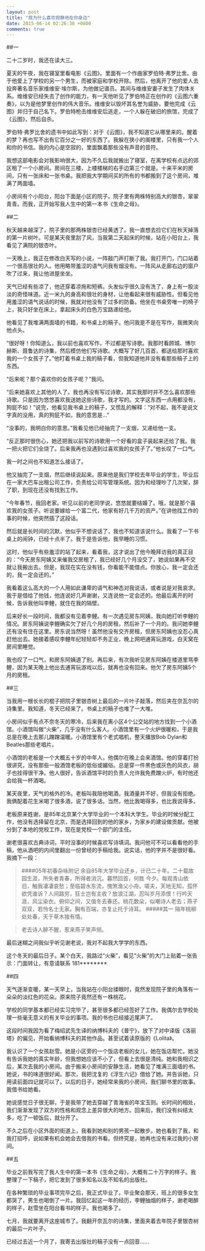 ```yaml
---
layout: post
title: "我为什么喜欢寂静地在你身边"
date: 2015-06-14 02:26:38 +0800
comments: true
---
```


##一

二十二岁时，我还在读大三。

夏天的午夜，我在寝室里看电影《云图》。里面有一个作曲家罗伯特·弗罗比舍。由于他爱上了学校的另一个男生，而被家庭和学校开除。然后，他离开了他的爱人去投奔著名音乐家维维安·埃尔斯，为他做记谱员。其间与维维安妻子发生了肉体关系。维维安已经失去了创作的能力，有一天他听见了罗伯特正在创作的《云图六重奏》，以为是他梦里创作的伟大音乐。维维安以毁坏其名誉为威胁，要他完成《云图》并归于自己名下。罗伯特枪击维维安后逃走，一个人躲在破旧的旅馆，完成了《云图》，然后自杀。

罗伯特·弗罗比舍的遗书中如此写到：对于《云图》，我不知道它从哪里来的。醒着的梦？再也写不出有它百分之一好的东西了。我躲在狭小的阁楼里，只有我一个人和你的书信。我的内心是空寂的，里面飘着那些没有声音的音符。

我想这部电影会对我影响很大，因为不久后我就搬出了寝室，在离学校有点远的郊区租了一个小房间。房间在三楼，上楼楼梯的右手边第三个就是。十来平米的房间，只有一张床和一张书桌。我把我大学期间买的所有的书都搬到了这个房间，堆满了两面墙。

小房间有个小阳台，阳台下面是小区的院子。院子里有两株特别高大的银杏，翠翠青青。而我，正开始写我人生中的第一本书《生命之母》。


##二

秋天越来越深了，院子里的那两株银杏已经黄透了。我一直想去捡它们在秋天掉落的第一片树叶。可是某天夜里刮了风，当我第二天起床的时候，站在小阳台上，我看见了满院的银杏叶。

一天晚上，我正在修改白天写的小说，一阵敲门声打断了我。我打开门，门口站着一个很高很壮的人。他用略带羞涩的语气问我有烟没有。一阵风从走廊右边的窗户吹了过来，我让他进屋坐坐。

天气已经有些凉了，他还穿着凉拖和短裤。头发似乎很久没有洗了，身上有一股淡淡的奇怪味道。近一米九的身高和很壮的身材，让他看起来很有威胁性。但看见他用羞涩的语气说话的时候，我就对他没有了过多的防备。他坐在书桌旁唯一的椅子上，我只好坐在床上，拿起床头的白色万宝路递给他。

他看见了我堆满两面墙的书籍，和书桌上的稿子。他问我是不是在写作，我微笑向他点头。

“很好呀！你知道么，我以前也喜欢写作，不过都是写诗歌。我那时看顾城、博尔赫斯、聂鲁达的诗集，然后模仿他们写诗歌。大概写了好几百首，都送给那时喜欢我的一个女孩子了。”他盯着书桌上我的稿子看，但我知道他并没有看那些稿子上的东西。

“后来呢？那个喜欢你的女孩子呢？”我问。

“后来她喜欢上其他的人了。我也再没有写过诗歌，其实我那时并不怎么喜欢那些诗歌。只是因为悠悠喜欢我送她这些诗歌，我才写的。文字这东西一点用都没有，狗屁不如！”说完，他看见我书桌上的稿子，又慌乱的解释：“对不起，我不是说文字真的没用，真的狗屁不如，我的意思是...”

“没事的，我明白你的意思。”我看见他已经抽完了一支烟，又递给他一支。

“反正那时很伤心，她还把我以前写的诗歌用一个好看的盒子装起来还给了我。我一把火把它们全烧了。后来我再也没遇到过喜欢我的女孩子了。”他长叹了一口气。

我一时之间也不知道怎么接话了。

他又抽完了一支烟，然后继续说起来。原来他是我们学校去年毕业的学生，毕业后在一家大巴车出租公司工作，负责给公司写管理系统。因为和经理吵了几次架，辞了职，到现在还没有找到工作。

“今年春节，我回老家。听见以前的老同学说，悠悠就要结婚了。哦，就是那个喜欢我的女孩子。听说要嫁给一个富二代，他家有好几千万的资产。”在讲他找工作的事的时候，他突然插了这段话。

然后就是长时间的沉默，他似乎不想说话了，我也不知道该说什么。我看了一下书桌上的闹钟，已经十点半了。我于是告诉他，我早睡的习惯。

这时，他似乎有些羞涩的站了起来，看着我，这才说出了他今晚拜访我的真正目的：“今天房东阿姨又来催我交房租了，我已经好几个月没交了，她说如果再不交就让我搬出去。但是，我现在实在没有钱，你看能不能借点。你放心，我一定会还的，我一定会还的。”

我看着这么高大的一个人用如此谦卑的语气和神态对我说话，或者说是对我哀求。我于是借给了他钱，他连说好几声谢谢，又连说他一定会还的。他最后离开的时候，告诉我他叫李鲤，就住在我的隔壁。

后来好长一段时间，我都没有见着李鲤。有一次遇见房东阿姨，我向她打听李鲤的情况。房东阿姨说李鲤确实欠了好几个月的房租，然后补了一个月的。我问她李鲤还有没有住在这里。房东说当然呀！虽然他没有交齐房租，但房东阿姨也没忍心真赶他出去。她接着感叹李鲤年纪轻轻却不务正业，晚上网吧通宵玩游戏，白天窝在房间里睡觉。

我也叹了一口气，和房东阿姨道了别。再后来，有次我听见房东阿姨在楼道里骂李鲤，因为某天晚上他出去通宵玩游戏以后，就再也没有回来。他欠了房东阿姨5个月的房租。


##三

当我用一根长长的棍子把院子里银杏树上最后的一片叶子敲落，然后夹在奈瓦尔的诗集里。我知道，冬天已经来了。书桌上的稿子也堆了一大堆。

小房间似乎有点不奈冬天的寒冷，后来我在离小区4个公交站的地方找到一个小酒馆。小酒馆叫做“火柴”，几乎没有什么客人。小酒馆里有一个火炉很暖和，于是我总是在晚上去那儿蹭蹭温暖。小酒馆里有个老式唱机，整天播放Bob Dylan和Beatles那些老唱片。

小酒馆的老板是一个大概五十岁的中年人，他偶尔在晚上会来酒馆。他的穿着打扮很讲究，没有那些一般酒馆老板的低俗或媚俗。总是穿一件黑色或灰色的风衣，胡子也挂得很干净。他人很好，告诉酒馆平时的负责人允许我免费蹭火炉，有时他还会给我一杯酒喝。

某天夜里，天气的格外的冷。老板叫我陪他喝酒，我酒量并不好，但我没有拒绝。我俩配着花生米喝了很多酒，说了很多话。当然，他比我喝得多，也比我说得多。

老板原来姓谢，是85年北京某个大学毕业的一个本科大学生。毕业的时候分配工作，他没有选择留在北京，而是选择回到的他的家乡，为家乡的建设做贡献。他被分到了本地的党校工作，现在是党校一个部门的主任。

谢老很喜欢古典诗词，平时没事的时候喜欢写诗填词。我问他可不可以看看他的手稿，他从酒吧的内间里翻出一份曾经的手稿给我。说实话，他的字并不是很好看。我摘下一段：

>####05年初春杂咏附记
>余自85年大学毕业还乡，计已二十年。二十载故园生涯，所失者青春，所得者消沉。暮然回首，何胜
今夕。每观青山依旧，触我凄凄哀愁；至临碧水东流，愧煞渔父小舟。嗟夫，天地无知，孤怀欲凭谁诉？人间路穷，狂士岂有主收？放浪江湖，忍叫岁月添恨！行吟天涯，风尘染衣。俯仰之间，又值冬去春还。桃花数朵，似嘲诗人老去；燕子双双，若怜名士无家。胸有百端，亦复止托于诗耳。
>#####其一
>隔年桃柳处处春，天于草木独有情。

>老去诗人醉不醒，惹来燕子笑声频。

最后迷糊之间我似乎听见谢老说，我对不起我大学学的东西。

这个冬天的最后日子。某个白天，我路过“火柴”，看见“火柴”的大门上贴着一张告示：门面转让，有意请联系 181********


##四

天气逐渐变暖，某一天早上，当我站在小阳台揉眼时，竟然发现院子里的角落有一朵朵的淡红色的花朵。原来院子竟然还有一株桃花。

学校的同学基本都已经实习完毕了，甚至很多都已经签好了工作。我偶尔去学校处理一些毫无意义的有关毕业的事项。我的书也已经接近尾声了。

这段时间我因为看了梅绍武先生译的纳博科夫的《普宁》，放下了对中译版《洛丽塔》的偏见，开始看纳博科夫的其他作品。甚至试着读原版的《Lolita》。

我认识了一个女孩赵雪。她是小区旁的一个饭店老板的女儿，她在饭店帮忙。她没有告诉我她的真实年龄，但我想她应该不小了，但看上去很是清纯。她和我相识之后，某次去我的小房间。由于搬来小房间的安静生活，她看见了堆满三面墙的书。她说，书的味道很好闻。那次，我把沈复的《浮生六记》借给了她。并告诉她，只用读前面四记就可以了。以后的日子，她经常来我的小房间，我们聊书里的故事。我借书给她看。

她说感觉日子很无聊，于是我带了她去穿越了青海省的年宝玉则。长时间的相处，我们渐渐发现了双方的性格和观念上差异很大的地方。回来后，我们没有纠结太多，吃了一顿饭后，就分开了。

不久之后在小区外面的街道上，我看到她和别的男孩一起散步。她也看到了我，和我打招呼，说如果有机会她会去借我的书看。但终究是，她再也没有来过我的小房间。


##五

毕业之前我写完了我人生中的第一本书《生命之母》，大概有二十万字的样子。我整理了一下稿子，把它发到了很多知名以及不知名的出版社。

在各种繁琐的毕业事项完毕之后，我正式毕业了。毕业聚会那天，班上的很多女生都哭了，男生也喝倒了一片。我回忆起这一年的经历，李鲤抽烟的样子，谢老喝醉的样子，赵雪坐在阳台看书的样子。我也喝多了。

七月，我就要离开这座城市了。我翻开奈瓦尔的诗集，里面夹着去年院子里银杏树的最后一片叶子。

已经过去近一个月了，我寄去出版社的稿子没有一点回音......
